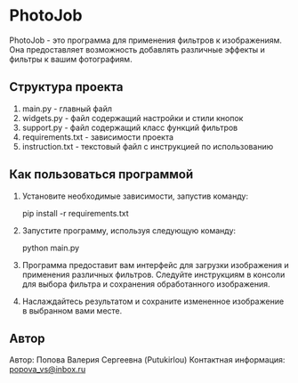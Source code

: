 # PhotoJob

PhotoJob - это программа для применения фильтров к изображениям. Она предоставляет возможность добавлять различные эффекты и фильтры к вашим фотографиям.

## Структура проекта

1) main.py - главный файл
2) widgets.py - файл содержащий настройки и стили кнопок
3) support.py - файл содержащий класс функций фильтров
4) requirements.txt - зависимости проекта
5) instruction.txt - текстовый файл с инструкцией по использованию


## Как пользоваться программой

1. Установите необходимые зависимости, запустив команду:
   
   pip install -r requirements.txt
   

2. Запустите программу, используя следующую команду:
   
   python main.py
   

3. Программа предоставит вам интерфейс для загрузки изображения и применения различных фильтров. Следуйте инструкциям в консоли для выбора фильтра и сохранения обработанного изображения.

4. Наслаждайтесь результатом и сохраните измененное изображение в выбранном вами месте.

## Автор

Автор: Попова Валерия Сергеевна (Putukirlou)
Контактная информация: popova_vs@inbox.ru
